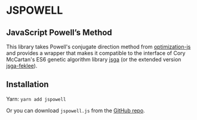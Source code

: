 # JSPOWELL
## JavaScript Powell’s Method

This library takes Powell's conjugate direction method from
[optimization-js][1] and provides a wrapper that makes it compatible
to the interface of Cory McCartan's ES6 genetic algorithm library
[jsga][2] (or the extended version [jsga-feklee][3]).

## Installation

Yarn: `yarn add jspowell`

Or you can download `jspowell.js` from the [GitHub repo][4].

[1]: https://github.com/optimization-js/optimization-js
[2]: https://github.com/CoryMcCartan/genetic
[3]: https://github.com/feklee/genetic
[4]: https://github.com/feklee/powell
